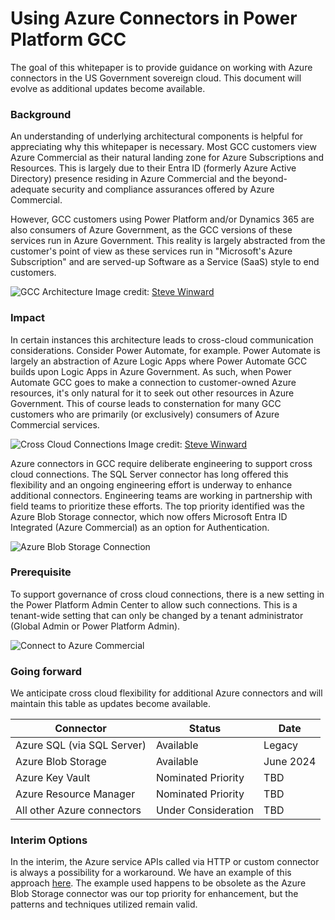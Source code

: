 # Using Azure Connectors in Power Platform GCC

The goal of this whitepaper is to provide guidance on working with Azure connectors in the US Government sovereign cloud. This document will evolve as additional updates become available.

### Background

An understanding of underlying architectural components is helpful for appreciating why this whitepaper is necessary. Most GCC customers view Azure Commercial as their natural landing zone for Azure Subscriptions and Resources. This is largely due to their Entra ID (formerly Azure Active Directory) presence residing in Azure Commercial and the beyond-adequate security and compliance assurances offered by Azure Commercial.

However, GCC customers using Power Platform and/or Dynamics 365 are also consumers of Azure Government, as the GCC versions of these services run in Azure Government. This reality is largely abstracted from the customer's point of view as these services run in "Microsoft's Azure Subscription" and are served-up Software as a Service (SaaS) style to end customers.

![GCC Architecture](https://github.com/microsoft/Federal-Business-Applications/blob/main/whitepapers/power-plat-d365-architecture/files/Slide2.PNG)
Image credit: [Steve Winward](https://github.com/microsoft/Federal-Business-Applications/tree/main/whitepapers/power-plat-d365-architecture)

### Impact

In certain instances this architecture leads to cross-cloud communication considerations. Consider Power Automate, for example. Power Automate is largely an abstraction of Azure Logic Apps where Power Automate GCC builds upon Logic Apps in Azure Government. As such, when Power Automate GCC goes to make a connection to customer-owned Azure resources, it's only natural for it to seek out other resources in Azure Government. This of course leads to consternation for many GCC customers who are primarily (or exclusively) consumers of Azure Commercial services.

![Cross Cloud Connections](https://github.com/microsoft/Federal-Business-Applications/blob/main/whitepapers/power-plat-d365-architecture/files/Slide5.PNG)
Image credit: [Steve Winward](https://github.com/microsoft/Federal-Business-Applications/tree/main/whitepapers/power-plat-d365-architecture)

Azure connectors in GCC require deliberate engineering to support cross cloud connections. The SQL Server connector has long offered this flexibility and an ongoing engineering effort is underway to enhance additional connectors. Engineering teams are working in partnership with field teams to prioritize these efforts. The top priority identified was the Azure Blob Storage connector, which now offers Microsoft Entra ID Integrated (Azure Commercial) as an option for Authentication.  

![Azure Blob Storage Connection](https://imgur.com/HF3KOPK.png)

### Prerequisite

To support governance of cross cloud connections, there is a new setting in the Power Platform Admin Center to allow such connections. This is a tenant-wide setting that can only be changed by a tenant administrator (Global Admin or Power Platform Admin).

![Connect to Azure Commercial](https://imgur.com/Owzhvyl.png)

### Going forward

We anticipate cross cloud flexibility for additional Azure connectors and will maintain this table as updates become available.

|Connector|Status|Date|
|-|-|-|
|Azure SQL (via SQL Server)|Available|Legacy|
|Azure Blob Storage|Available|June 2024|
|Azure Key Vault|Nominated Priority|TBD|
|Azure Resource Manager|Nominated Priority|TBD|
|All other Azure connectors|Under Consideration|TBD|

### Interim Options

In the interim, the Azure service APIs called via HTTP or custom connector is always a possibility for a workaround. We have an example of this approach [here](../../demos/GCC-to-Commercial/). The example used happens to be obsolete as the Azure Blob Storage connector was our top priority for enhancement, but the patterns and techniques utilized remain valid.
